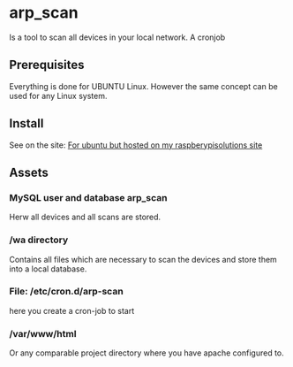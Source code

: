 # arp_scan
Is a tool to scan all devices in your local network.
A cronjob

## Prerequisites
Everything is done for UBUNTU Linux. However the same concept can be used for any Linux system.

## Install
See on the site:
[For ubuntu but hosted on my raspberypisolutions site](http://raspberrypisolutions.wermescher.com/automatic-presence-detection-ubuntu/)



## Assets

### MySQL user and database arp_scan
Herw all devices and all scans are stored.

### /wa directory
Contains all files which are necessary to scan the devices and store them into a local database.

### File: /etc/cron.d/arp-scan
here you create a cron-job to start 

### /var/www/html
Or any comparable project directory where you have apache configured to.
